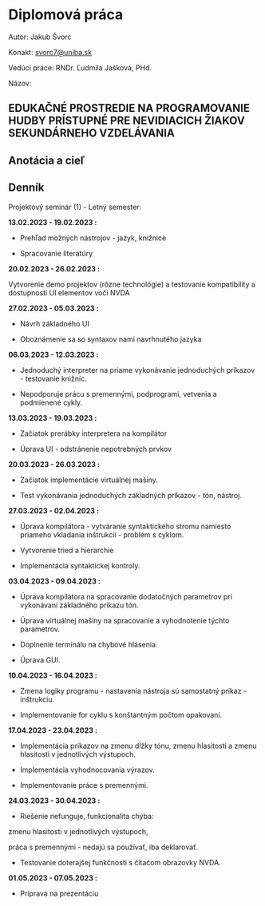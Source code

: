 # Diplomová práca
Autor: Jakub Švorc



Konakt: svorc7@uniba.sk



Vedúci práce: RNDr. Ľudmila Jašková, PHd.

Názov:



EDUKAČNÉ PROSTREDIE NA PROGRAMOVANIE HUDBY PRÍSTUPNÉ PRE NEVIDIACICH ŽIAKOV SEKUNDÁRNEHO VZDELÁVANIA
---

Anotácia a cieľ
---

Denník
---
Projektový seminár (1) - Letný semester:


**13.02.2023 - 19.02.2023 :**

* Prehľad možných nástrojov - jazyk, knižnice

* Spracovanie literatúry

**20.02.2023 - 26.02.2023 :**

Vytvorenie demo projektov (rôzne technológie) a testovanie kompatibility a dostupnosti UI elementov voči NVDA 

**27.02.2023 - 05.03.2023 :**

* Návrh základného UI

* Oboznámenie sa so syntaxov nami navrhnutého jazyka

**06.03.2023 - 12.03.2023 :**

* Jednoduchý interpreter na priame vykonávanie jednoduchých príkazov - testovanie knižníc.

* Nepodporuje prácu s premennými, podprogrami, vetvenia a podmienené cykly.


**13.03.2023 - 19.03.2023 :**

* Začiatok prerábky interpretera na kompilátor

* Úprava UI - odstránenie nepotrebných prvkov


**20.03.2023 - 26.03.2023 :**

* Začiatok implementácie virtuálnej mašiny.

* Test vykonávania jednoduchých základných príkazov - tón, nástroj.


**27.03.2023 - 02.04.2023 :**

* Úprava kompilátora - vytváranie syntaktického stromu namiesto priameho vkladania inštrukcií - problém s cyklom.

* Vytvorenie tried a hierarchie

* Implementácia syntaktickej kontroly.

**03.04.2023 - 09.04.2023 :**

* Úprava kompilátora na spracovanie dodatočných parametrov pri vykonávaní základného príkazu tón.

* Úprava virtuálnej mašiny na spracovanie a vyhodnotenie týchto parametrov.

* Doplnenie terminálu na chybové hlásenia.

* Úprava GUI.

**10.04.2023 - 16.04.2023 :**

* Zmena logiky programu - nastavenia nástroja sú samostatný príkaz - inštrukciu.

* Implementovanie for cyklu s konštantným počtom opakovaní.


**17.04.2023 - 23.04.2023 :**

* Implementácia príkazov na zmenu dĺžky tónu, zmenu hlasitosti a zmenu hlasitosti v jednotlivých výstupoch.

* Implementácia vyhodnocovania výrazov.

* Implementovanie práce s premennými.

**24.03.2023 - 30.04.2023 :**

* Riešenie nefunguje, funkcionalita chýba:

zmenu hlasitosti v jednotlivých výstupoch,

práca s premennými - nedajú sa používať, iba deklarovať.

* Testovanie doterajšej funkčnosti s čitačom obrazovky NVDA.

**01.05.2023 - 07.05.2023 :**

* Príprava na prezentáciu

